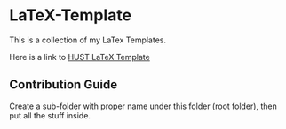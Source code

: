 # LaTeX-Template

This is a collection of my LaTex Templates.



Here is a link to [HUST LaTeX Template](https://hust-latex.github.io/)

## Contribution Guide

Create a sub-folder with proper name under this folder (root folder), then put all the stuff inside.